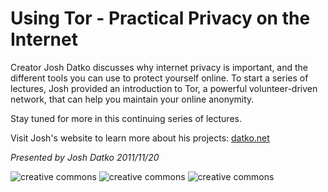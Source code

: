 # Using Tor - Practical Privacy on the Internet

Creator Josh Datko discusses why internet privacy is important, and the different tools you can use to protect yourself online. To start a series of lectures, Josh provided an introduction to Tor, a powerful volunteer-driven network, that can help you maintain your online anonymity.

Stay tuned for more in this continuing series of lectures.

Visit Josh's website to learn more about his projects: [datko.net](http://datko.net/)

*Presented by Josh Datko 2011/11/20*

![creative commons](https://raw.github.com/lovelandcreatorspace/presentations/master/tor_internet_privacy/img/creativecommons.png) 
![creative commons](https://raw.github.com/lovelandcreatorspace/presentations/master/tor_internet_privacy/img/tor.png) 
![creative commons](https://raw.github.com/lovelandcreatorspace/presentations/master/tor_internet_privacy/img/opensource.png) 
